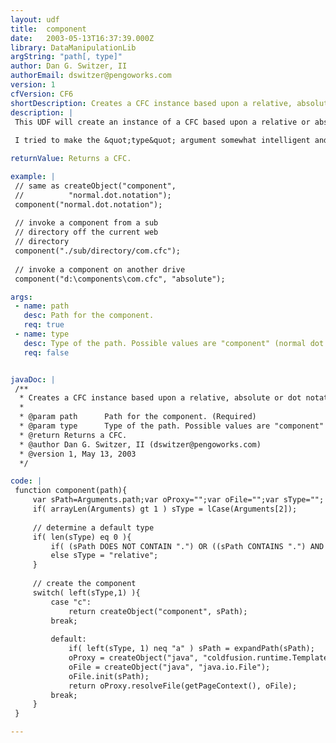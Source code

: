 ```yaml
---
layout: udf
title:  component
date:   2003-05-13T16:37:39.000Z
library: DataManipulationLib
argString: "path[, type]"
author: Dan G. Switzer, II
authorEmail: dswitzer@pengoworks.com
version: 1
cfVersion: CF6
shortDescription: Creates a CFC instance based upon a relative, absolute or dot notation path.
description: |
 This UDF will create an instance of a CFC based upon a relative or absolute path or even upon the standard dot notation used in the createObject(&quot;component&quot;) function. 
 
 I tried to make the &quot;type&quot; argument somewhat intelligent and it'll probably work correctly 99% of the time for you, but if you want to be absolutely sure you get the expected behavior, specify the type argument for the function.

returnValue: Returns a CFC.

example: |
 // same as createObject("component", 
 //          "normal.dot.notation");
 component("normal.dot.notation");
 
 // invoke a component from a sub
 // directory off the current web
 // directory
 component("./sub/directory/com.cfc");
 
 // invoke a component on another drive
 component("d:\components\com.cfc", "absolute");

args:
 - name: path
   desc: Path for the component.
   req: true
 - name: type
   desc: Type of the path. Possible values are "component" (normal dot notation), "relative" and "absolute". Defaults to component. 
   req: false


javaDoc: |
 /**
  * Creates a CFC instance based upon a relative, absolute or dot notation path.
  * 
  * @param path      Path for the component. (Required)
  * @param type      Type of the path. Possible values are "component" (normal dot notation), "relative" and "absolute". Defaults to component.  (Optional)
  * @return Returns a CFC. 
  * @author Dan G. Switzer, II (dswitzer@pengoworks.com) 
  * @version 1, May 13, 2003 
  */

code: |
 function component(path){
     var sPath=Arguments.path;var oProxy="";var oFile="";var sType="";
     if( arrayLen(Arguments) gt 1 ) sType = lCase(Arguments[2]);
 
     // determine a default type    
     if( len(sType) eq 0 ){
         if( (sPath DOES NOT CONTAIN ".") OR ((sPath CONTAINS ".") AND (sPath DOES NOT CONTAIN "/") AND (sPath DOES NOT CONTAIN "\")) ) sType = "component";
         else sType = "relative";
     }
     
     // create the component
     switch( left(sType,1) ){
         case "c":
             return createObject("component", sPath);
         break;
 
         default:
             if( left(sType, 1) neq "a" ) sPath = expandPath(sPath);
             oProxy = createObject("java", "coldfusion.runtime.TemplateProxy");
             oFile = createObject("java", "java.io.File");
             oFile.init(sPath);
             return oProxy.resolveFile(getPageContext(), oFile);
         break;
     }
 }

---
```


